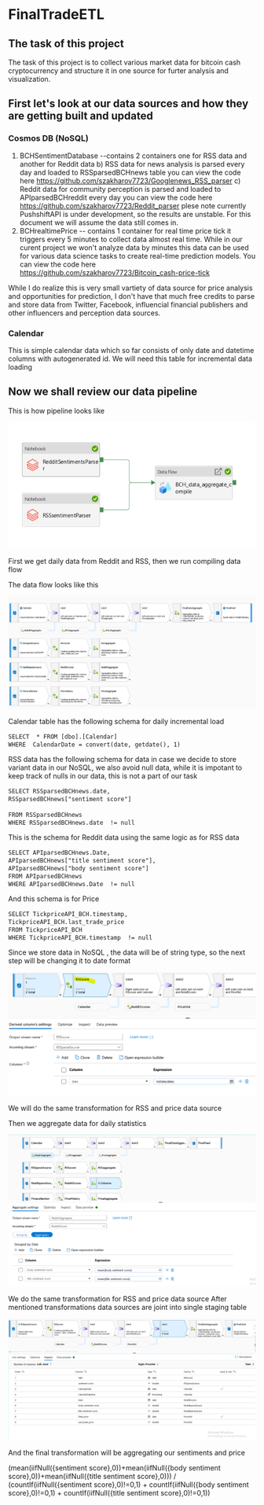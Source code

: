 # FinalTradeETL
## The task of this project
The task of this project is to collect various market data for bitcoin cash cryptocurrency and structure it in one source for furter analysis and visualization.

## First let's look at our data sources and how they are getting built and updated

### Cosmos DB (NoSQL)
  1) BCHSentimentDatabase --contains 2 containers one for RSS data and another for Reddit data
    b) RSS data for news analysis is parsed every day and loaded to RSSparsedBCHnews table you can view the code here https://github.com/szakharov7723/Googlenews_RSS_parser
    c) Reddit data for community perception is parsed and loaded to APIparsedBCHreddit every day you can view the code here https://github.com/szakharov7723/Reddit_parser plese note currently PushshiftAPI is under development, so the results are unstable. For this document we will assume the data still comes in.
  2) BCHrealtimePrice -- contains 1 container for real time price tick it triggers every 5 minutes to collect data almost real time. While in our curent project we won't analyze data by minutes this data can be used for various data science tasks to create real-time prediction models. You can view the code here https://github.com/szakharov7723/Bitcoin_cash-price-tick
 
While I do realize this is very small vartiety of data source for price analysis and opportunities for prediction, I don't have that much free credits to parse and store data from Twitter, Facebook, influencial financial publishers and other influencers and perception data sources.


### Calendar

This is simple calendar data which so far consists of only date and datetime columns with autogenerated id. We will need this table for incremental data loading


## Now we shall review our data pipeline
This is how pipeline looks like 

![alt text](https://github.com/szakharov7723/FinalTradeETL/blob/main/ETL.PNG "ETL pipeline")
 
 First we get daily data from Reddit and RSS, then we run compiling data flow
 
 The data flow looks like this
 
 ![alt text](https://github.com/szakharov7723/FinalTradeETL/blob/main/ETL_data_flow.PNG "ETL data flow")
 

 Calendar table has the following schema for daily incremental load

```
SELECT  * FROM [dbo].[Calendar]
WHERE  CalendarDate = convert(date, getdate(), 1)
```

RSS data has the following schema for data in case we decide to store variant data in our NoSQL, we also avoid null data, while it is impotant to keep track of nulls in our data, this is not a part of our task  

```
SELECT RSSparsedBCHnews.date,
RSSparsedBCHnews["sentiment score"] 

FROM RSSparsedBCHnews
WHERE RSSparsedBCHnews.date  != null
```
This is the schema for Reddit data using the same logic as for RSS data

```
SELECT APIparsedBCHnews.Date,
APIparsedBCHnews["title sentiment score"],
APIparsedBCHnews["body sentiment score"]
FROM APIparsedBCHnews
WHERE APIparsedBCHnews.Date  != null
```

And this schema is for Price
```
SELECT TickpriceAPI_BCH.timestamp,
TickpriceAPI_BCH.last_trade_price
FROM TickpriceAPI_BCH
WHERE TickpriceAPI_BCH.timestamp  != null
```
Since we store data in NoSQL , the data will be of string type, so the next step will be changing it to date format

![alt text](https://github.com/szakharov7723/FinalTradeETL/blob/main/RSSscore.PNG "RSS formating")

We will do the same transformation for RSS and price data source


Then we aggregate data for daily statistics

![alt text](https://github.com/szakharov7723/FinalTradeETL/blob/main/Aggregatetransform.PNG "Reddit Aggregate")

We do the same transformation for RSS and price data source
After mentioned transformations data sources are joint into single staging table

![alt text](https://github.com/szakharov7723/FinalTradeETL/blob/main/Joins.PNG "Final join")

And the final transformation will be aggregating our sentiments and price

(mean(iifNull({sentiment score},0))+mean(iifNull({body sentiment score},0))+mean(iifNull({title sentiment score},0))) / (countIf(iifNull({sentiment score},0)!=0,1) + countIf(iifNull({body sentiment score},0)!=0,1) + countIf(iifNull({title sentiment score},0)!=0,1))


